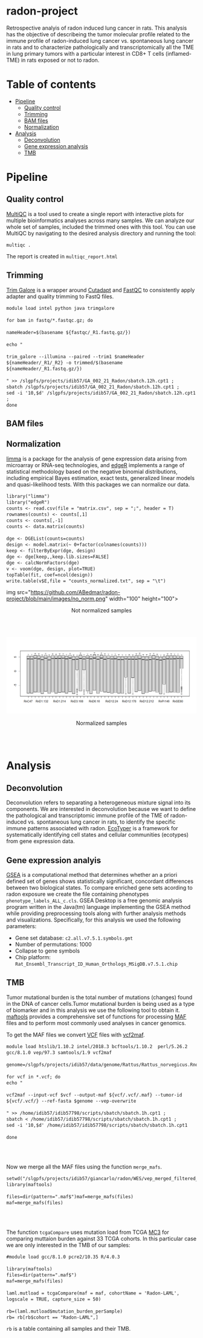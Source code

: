 # radon-project
Retrospective analyis of radon induced lung cancer in rats. This analysis has the objective of describeing the tumor molecular profile related to the immune profile of radon-induced lung cancer vs. spontaneous lung cancer in rats and to characterize pathologically and transcriptomically all the TME in lung primary tumors with a particular interest in CD8+ T cells (inflamed-TME) in rats exposed or not to radon.

# Table of contents
- [Pipeline](https://github.com/ABedmar/radon-project/blob/main/README.md#pipeline)
    - [Quality control](https://github.com/ABedmar/radon-project/blob/main/README.md#Quality_control)
    - [Trimming](https://github.com/ABedmar/radon-project/blob/main/README.md#Trimming)
    - [BAM files](https://github.com/ABedmar/radon-project/blob/main/README.md#bam-files)
    - [Normalization](https://github.com/ABedmar/radon-project/blob/main/README.md#Normalization)
- [Analysis](https://github.com/ABedmar/radon-project/blob/main/README.md#Analysis)
    - [Deconvolution](https://github.com/ABedmar/radon-project/blob/main/README.md#Deconvolution)
    - [Gene expression analysis](https://github.com/ABedmar/radon-project/blob/main/README.md#Gene_expression_analysis)
    - [TMB](https://github.com/ABedmar/radon-project/blob/main/README.md#TMB)

# Pipeline
## Quality control
[MultiQC](https://github.com/ewels/MultiQC) is a tool used to create a single report with interactive plots for multiple bioinformatics analyses across many samples. We can analyze our whole set of samples, included the trimmed ones with this tool.
You can use MultiQC by navigating to the desired analysis directory and running the tool:
```
multiqc .
```
The report is created in `multiqc_report.html`

## Trimming
[Trim Galore](https://github.com/FelixKrueger/TrimGalore) is a wrapper around [Cutadapt](https://github.com/marcelm/cutadapt) and [FastQC](https://www.bioinformatics.babraham.ac.uk/projects/fastqc/) to consistently apply adapter and quality trimming to FastQ files.
```
module load intel python java trimgalore

for bam in fastq/*.fastqc.gz; do

nameHeader=$(basename ${fastqc/_R1.fastq.gz/})

echo " 

trim_galore --illumina --paired --trim1 $nameHeader ${nameHeader/_R1/_R2} -o trimmed/$(basename ${nameHeader/_R1.fastq.gz/})

" >> /slgpfs/projects/idib57/GA_002_21_Radon/sbatch.12h.cpt1 ;
sbatch /slgpfs/projects/idib57/GA_002_21_Radon/sbatch.12h.cpt1 ;
sed -i '10,$d' /slgpfs/projects/idib57/GA_002_21_Radon/sbatch.12h.cpt1 ;
done
```
## BAM files


## Normalization

[limma](https://bioconductor.org/packages/release/bioc/html/limma.html) is a package for the analysis of gene expression data arising from microarray or RNA-seq
technologies, and [edgeR](http://bioconductor.org/packages/release/bioc/html/edgeR.html) implements a range of statistical methodology based on the negative binomial distributions, including empirical Bayes estimation, exact tests, generalized linear models and quasi-likelihood tests. With this packages we can normalize our data.
```
library("limma")
library("edgeR")
counts <- read.csv(file = "matrix.csv", sep = ";", header = T)
rownames(counts) <- counts[,1]
counts <- counts[,-1]
counts <- data.matrix(counts)

dge <- DGEList(counts=counts)
design <- model.matrix(~ 0+factor(colnames(counts)))
keep <- filterByExpr(dge, design)
dge <- dge[keep,,keep.lib.sizes=FALSE]
dge <- calcNormFactors(dge)
v <- voom(dge, design, plot=TRUE)
topTable(fit, coef=ncol(design))
write.table(v$E,file = "counts_normalized.txt", sep = "\t") 
```

img src="https://github.com/ABedmar/radon-project/blob/main/images/no_norm.png" width="100" height="100">
<p align="center">
    Not normalized samples
</p>

<br/><br/>

![normalized](https://github.com/ABedmar/radon-project/blob/main/images/norm.png)
<p align="center">
    Normalized samples
</p>

<br/><br/>

# Analysis

## Deconvolution
Deconvolution refers to separating a heterogeneous mixture signal into its components. We are interested in deconvolution because we want to define the pathological and transcriptomic immune profile of the TME of radon-induced vs. spontaneous lung cancer in rats, to identify the specific immune patterns associated with radon. [EcoTyper](https://www.sciencedirect.com/science/article/abs/pii/S0092867421010618?via%3Dihub) is a framework for systematically identifying cell states and cellular communities (ecotypes) from gene expression data.

## Gene expression analyis
[GSEA](https://www.gsea-msigdb.org/gsea/index.jsp) is a computational method that determines whether an a priori defined set of genes shows statistically
significant, concordant differences between two biological states. To compare enriched gene sets acording to radon exposure we create the file containing phenotypes `phenotype_labels_ALL_c.cls`.
GSEA Desktop is a free genomic analysis program written in the Java(tm) language implementing the GSEA method while providing preprocessing tools along with further analysis methods and visualizations.
Specifically, for this analysis we used the following parameters:
- Gene set database: `c2.all.v7.5.1.symbols.gmt`
- Number of permutations: 1000
- Collapse to gene symbols
- Chip platform: `Rat_Ensembl_Transcript_ID_Human_Orthologs_MSigDB.v7.5.1.chip`

## TMB
Tumor mutational burden is the total number of mutations (changes) found in the DNA of cancer cells.Tumor mutational burden is being used as a type of biomarker and in this analysis we use the following tool to obtain it.
[maftools](https://github.com/PoisonAlien/maftools) provides a comprehensive set of functions for processing [MAF](https://docs.gdc.cancer.gov/Data/File_Formats/MAF_Format/) files and to perform most commonly used analyses in cancer genomics. 

To get the MAF files we convert [VCF](http://samtools.github.io/hts-specs/) files with [vcf2maf](https://github.com/mskcc/vcf2maf).

```
module load htslib/1.10.2 intel/2018.3 bcftools/1.10.2  perl/5.26.2 gcc/8.1.0 vep/97.3 samtools/1.9 vcf2maf

genome=/slgpfs/projects/idib57/data/genome/Rattus/Rattus_norvegicus.Rnor_6.0.dna.toplevel.fa

for vcf in *.vcf; do
echo "

vcf2maf --input-vcf $vcf --output-maf ${vcf/.vcf/.maf} --tumor-id ${vcf/.vcf/} --ref-fasta $genome --vep-overwrite

" >> /home/idib57/idib57798/scripts/sbatch/sbatch.1h.cpt1 ;
sbatch < /home/idib57/idib57798/scripts/sbatch/sbatch.1h.cpt1 ;
sed -i '10,$d' /home/idib57/idib57798/scripts/sbatch/sbatch.1h.cpt1

done
```

<br/><br/>

Now we merge all the MAF files using the function `merge_mafs`.

```
setwd("/slgpfs/projects/idib57/giancarlo/radon/WES/vep_merged_filtered_nopolimorph")
library(maftools)

files=dir(pattern=".maf$")maf=merge_mafs(files)
maf=merge_mafs(files)
```

<br/><br/>

The function `tcgaCompare` uses mutation load from TCGA [MC3](https://gdc.cancer.gov/about-data/publications/mc3-2017) for comparing muttaion burden against 33 TCGA cohorts. 
In this particular case we are only interested in the TMB of our samples:

```
#module load gcc/8.1.0 pcre2/10.35 R/4.0.3

library(maftools)
files=dir(pattern=".maf$")
maf=merge_mafs(files)

laml.mutload = tcgaCompare(maf = maf, cohortName = 'Radon-LAML', logscale = TRUE, capture_size = 50)

rb=(laml.mutload$mutation_burden_perSample)
rb= rb[rb$cohort == "Radon-LAML",]
```

`rb` is a table containing all samples and their TMB.

